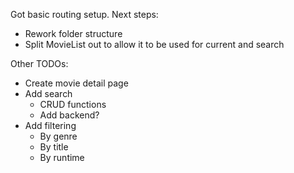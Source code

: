 Got basic routing setup. Next steps: 
- Rework folder structure
- Split MovieList out to allow it to be used for current and search

Other TODOs:
- Create movie detail page
- Add search
    - CRUD functions
    - Add backend? 
- Add filtering
    - By genre
    - By title
    - By runtime 